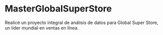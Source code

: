 # MasterGlobalSuperStore
Realicé un proyecto integral de análisis de datos para Global Super Store, un líder mundial en ventas en línea.
